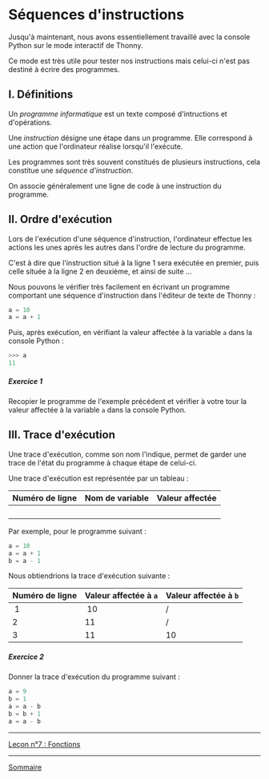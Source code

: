 # Séquences d'instructions

Jusqu'à maintenant, nous avons essentiellement travaillé avec la console Python sur le mode interactif de Thonny.

Ce mode est très utile pour tester nos instructions mais celui-ci n'est pas destiné à écrire des programmes.

## I. Définitions

Un *programme informatique* est un texte composé d'intructions et d'opérations.

Une *instruction* désigne une étape dans un programme. Elle correspond à une action que l'ordinateur réalise lorsqu'il l'exécute.

Les programmes sont très souvent constitués de plusieurs instructions, cela constitue une *séquence d'instruction*.

On associe généralement une ligne de code à une instruction du programme.

## II. Ordre d'exécution

Lors de l'exécution d'une séquence d'instruction, l'ordinateur effectue les actions les unes après les autres dans l'ordre de lecture du programme. 

C'est à dire que l'instruction situé à la ligne 1 sera exécutée en premier, puis celle située à la ligne 2 en deuxième, et ainsi de suite ...

Nous pouvons le vérifier très facilement en écrivant un programme comportant une séquence d'instruction dans l'éditeur de texte de Thonny :

```python
a = 10
a = a + 1
```

Puis, après exécution, en vérifiant la valeur affectée à la variable `a` dans la console Python :

```python
>>> a
11
```

##### Exercice 1

Recopier le programme de l'exemple précédent et vérifier à votre tour la valeur affectée à la variable `a` dans la console Python.

## III. Trace d'exécution

Une trace d'exécution, comme son nom l'indique, permet de garder une trace de l'état du programme à chaque étape de celui-ci.

Une trace d'exécution est représentée par un tableau :

| Numéro de ligne | Nom de variable | Valeur affectée |
|---|---|---|
| | | |

Par exemple, pour le programme suivant :

```python
a = 10
a = a + 1
b = a - 1
```

Nous obtiendrions la trace d'exécution suivante :

| Numéro de ligne | Valeur affectée à `a` | Valeur affectée à `b` |
|---|---|---|
| 1 | $10$ | / |
| 2 | $11$ | / |
| 3 | $11$ | $10$ |

##### Exercice 2

Donner la trace d'exécution du programme suivant :

```python
a = 9
b = 1
a = a - b
b = b + 1
a = a - b
```

_______

[Leçon n°7 : Fonctions](./Fonctions.md)

_______

[Sommaire](./../../seconde/)